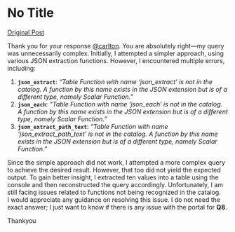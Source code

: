 # No Title

[Original Post](https://discourse.onlinedegree.iitm.ac.in/t/166576/51)

<p>Thank you for your response <a class="mention" href="/u/carlton">@carlton</a>. You are absolutely right—my query was unnecessarily complex. Initially, I attempted a simpler approach, using various JSON extraction functions. However, I encountered multiple errors, including:</p>
<ol>
<li><strong><code>json_extract</code></strong>: <em>“Table Function with name ‘json_extract’ is not in the catalog. A function by this name exists in the JSON extension but is of a different type, namely Scalar Function.”</em></li>
<li><strong><code>json_each</code></strong>: <em>“Table Function with name ‘json_each’ is not in the catalog. A function by this name exists in the JSON extension but is of a different type, namely Scalar Function.”</em></li>
<li><strong><code>json_extract_path_text</code></strong>: <em>“Table Function with name ‘json_extract_path_text’ is not in the catalog. A function by this name exists in the JSON extension but is of a different type, namely Scalar Function.”</em></li>
</ol>
<p>Since the simple approach did not work, I attempted a more complex query to achieve the desired result. However, that too did not yield the expected output. To gain better insight, I extracted ten values into a table using the console and then reconstructed the query accordingly. Unfortunately, I am still facing issues related to functions not being recognized in the catalog.<br>
I would appreciate any guidance on resolving this issue. I do not need the exact answer; I just want to know if there is any issue with the portal for <strong>Q8</strong>.</p>
<p>Thankyou</p>